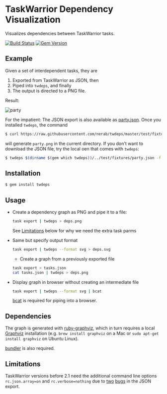 # TaskWarrior Dependency Visualization

Visualizes dependencies between TaskWarrior tasks.

[![Build Status](https://secure.travis-ci.org/nerab/twdeps.png?branch=master)](http://travis-ci.org/nerab/twdeps)
[![Gem Version](https://badge.fury.io/rb/twdeps.png)](http://badge.fury.io/rb/twdeps)

## Example

Given a set of interdependent tasks, they are

1. Exported from TaskWarrior as JSON, then
1. Piped into `twdeps`, and finally
1. The output is directed to a PNG file.

Result:

![party](https://raw.github.com/nerab/twdeps/master/examples/party.png)

For the impatient: The JSON export is also available as [party.json](https://raw.github.com/nerab/twdeps/master/test/fixtures/party.json). Once you installed `twdeps`, the command

```bash
$ curl https://raw.githubusercontent.com/nerab/twdeps/master/test/fixtures/party.json | twdeps -f png > party.png
```

will generate `party.png` in the current directory. If you don't want to download the JSON file, try the local oen that comes with `twdeps`:

```bash
$ twdeps $(dirname $(gem which twdeps))/../test/fixtures/party.json -f png > party.png
```

## Installation

```bash
$ gem install twdeps
```

## Usage

* Create a dependency graph as PNG and pipe it to a file:

  ```bash
  task export | twdeps > deps.png
  ```

  See [Limitations](Limitations) below for why we need the extra task parms

* Same but specify output format

  ```bash
  task export | twdeps --format svg > deps.svg
  ```

  * Create a graph from a previously exported file

  ```bash
  task export > tasks.json
  cat tasks.json | twdeps > deps.png
  ```

* Display graph in browser without creating an intermediate file

  ```bash
  task export | twdeps --format svg | bcat
  ```

  [bcat](http://rtomayko.github.com/bcat/) is required for piping into a browser.

## Dependencies

The graph is generated with [ruby-graphviz](https://github.com/glejeune/Ruby-Graphviz), which in turn requires a local [Graphviz](http://graphviz.org/) installation (e.g. `brew install graphviz` on a Mac or `sudo apt-get install graphviz` on Ubuntu Linux).


[bundler](http://bundler.io/) is also required.

## Limitations

TaskWarrior versions before 2.1 need the additional command line options `rc.json.array=on` and `rc.verbose=nothing` due to [two](http://taskwarrior.org/issues/1017) [bugs](http://taskwarrior.org/issues/1013) in the JSON export.
